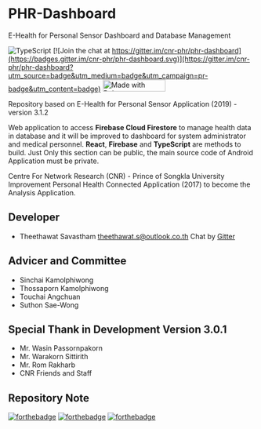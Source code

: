 # PHR-Dashboard

E-Health for Personal Sensor Dashboard and Database Management

![TypeScript](https://img.shields.io/npm/types/typescript?style=flat-square)
[![Join the chat at https://gitter.im/cnr-phr/phr-dashboard](https://badges.gitter.im/cnr-phr/phr-dashboard.svg)](https://gitter.im/cnr-phr/phr-dashboard?utm_source=badge&utm_medium=badge&utm_campaign=pr-badge&utm_content=badge)
<a href="https://bulma.io">
<img src="https://bulma.io/images/made-with-bulma.png" alt="Made with Bulma" width="128" height="24">

</a>

Repository based on E-Health for Personal Sensor Application (2019) - version 3.1.2

Web application to access **Firebase Cloud Firestore** to manage health data in database and it will be improved to dashboard for system administrator and medical personnel. **React**, **Firebase** and **TypeScript** are methods to build. Just Only this section can be public, the main source code of Android Application must be private.

Centre For Network Research (CNR) - Prince of Songkla University Improvement Personal Health Connected Application (2017) to become the Analysis Application.

## Developer

- Theethawat Savastham [theethawat.s@outlook.co.th](mailto:theethawat.s@outlook.co.th) Chat by [Gitter](https://gitter.im/cnr-phr/phr-dashboard)

## Advicer and Committee

- Sinchai Kamolphiwong
- Thossaporn Kamolphiwong
- Touchai Angchuan
- Suthon Sae-Wong

## Special Thank in Development Version 3.0.1

- Mr. Wasin Passornpakorn
- Mr. Warakorn Sittirith
- Mr. Rom Rakharb
- CNR Friends and Staff

## Repository Note

[![forthebadge](https://forthebadge.com/images/badges/uses-git.svg)](https://forthebadge.com)
[![forthebadge](https://forthebadge.com/images/badges/uses-badges.svg)](https://forthebadge.com)
[![forthebadge](https://forthebadge.com/images/badges/winter-is-coming.svg)](https://forthebadge.com)
